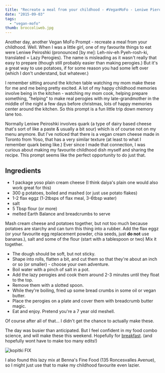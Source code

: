 ```yaml
---
title: "Recreate a meal from your childhood - #VeganMoFo - Leniwe Pieroshki"
date: "2015-09-03"
tags:
  - "vegan-mofo"
thumb: broccoliweb.jpg
---
```


Another day, another Vegan MoFo Prompt - recreate a meal from your childhood. Well. When I was a little girl, one of my favourite things to eat were Leniwe Peiroshki (pronounced \[by me\]: Leh-niv-eh Pyeh-rosh-ki, translated = Lazy Perogies). The name is misleading as it wasn't really that easy to prepare (though still probably easier than making perogies.) But it's a great way to use potatoes, if for some reason you had some left over (which I don't understand, but whatever.)

I remember sitting around the kitchen table watching my mom make these for me and me being pretty excited. A lot of my happy childhood memories involve being in the kitchen - watching my mom cook, helping prepare something, "helping" to make real perogies with my late-grandmother in the middle of the night a few days before christmas, lots of happy memories center around the kitchen. So this prompt is a fun little trip down memory lane too.

Normally Leniwe Peiroshki involves quark (a type of dairy based cheese that's sort of like a paste & usually a bit sour) which is of course not on my menu anymore. But I've noticed that there is a vegan cream cheese made in Toronto from Yoso, that has a very similar texture (at least to what I remember quark being like.) Ever since I made that connection, I was curious about making my favourite childhood dish myself and sharing the recipe. This prompt seems like the perfect opportunity to do just that.

## Ingredients

- 1 package yoso plain cream cheese (I think daiya's plain one would also work great for this)
- 300 g potatoes, boiled and mashed (or just use potato flakes)
- 1-2 flax eggz (1-2tbsps of flax meal, 3-6tbsp water)
- salt
- 5 Tbsp flour (or more)
- melted Earth Balance and breadcrumbs to serve

Mash cream cheese and potatoes together, but not too much because potatoes are starchy and can turn this thing into a rubber. Add the flax eggz (or your favourite egg replacement powder, chia seeds, just **do not** use bananas.), salt and some of the flour (start with a tablespoon or two) Mix it together.

- The dough should be soft, but not sticky.
- Shape into rolls, flatten a bit, and cut them so that they're about an inch or so (or smaller) - choose your own adventure.
- Boil water with a pinch of salt in a pot.
- Add the lazy perogies and cook them around 2-3 minutes until they float to the top.
- Remove them with a slotted spoon.
- While they're boiling, fried up some bread crumbs in some oil or vegan butter.
- Place the perogies on a plate and cover them with breadcrumb butter magic.
- Eat and enjoy. Pretend you're a 7 year old meshell.

Of course after all of that... I didn't get the chance to actually make these.

The day was busier than anticipated. But I feel confident in my food combo science, and will make these this weekend. Hopefully for [breakfast](http://meshell.ca/blog/breakfast-when-youre-bad-at-breakfast/). (and hopefully wont have to make too many edits!)

![kopitki FIX](images/kopitki-FIX.jpeg)

I also found this lazy mix at Benna's Fine Food (135 Roncesvalles Avenue), so I might just use that to make my childhood favourite even lazier.
